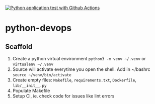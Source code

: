 [![Python application test with Github Actions](https://github.com/medh2000/python-devops/actions/workflows/devops.yml/badge.svg)](https://github.com/medh2000/python-devops/actions/workflows/devops.yml)

# python-devops
## Scaffold
1. Create a python virtual environment `python3 -m venv ~/.venv` or `virtualenv ~/.venv`
2. Source will activate everytime you open the shell. Add in ~/bashrc `source ~/venv/bin/activate`
3. Create empty files: `Makefile`, `requirements.txt`, `Dockerfile`, `lib/__init__.py`
4. Populate Makefile
5. Setup CI, ie. check code for issues like lint errors

